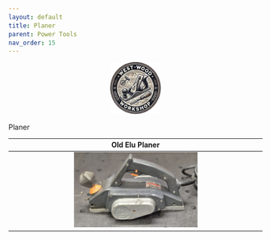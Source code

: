 ```yaml
---
layout: default
title: Planer
parent: Power Tools
nav_order: 15
---
```


<p align="center"> <img src="../media/www_logo.png" width="20%" height="20%"/> </p>

Planer


|                                                     Old Elu Planer                                                     |
|:----------------------------------------------------------------------------------------------------------------------:|
| [<img alt="image" height="25%" src="/media/Planer_1.jpg" width="50%"/>](https://garlatti.github.io/media/Planer_1.jpg) | 